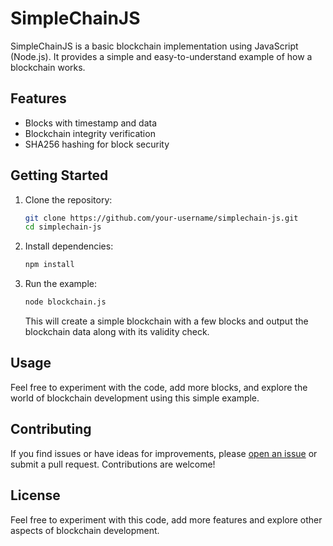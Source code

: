 # SimpleChainJS

SimpleChainJS is a basic blockchain implementation using JavaScript (Node.js). It provides a simple and easy-to-understand example of how a blockchain works.

## Features

- Blocks with timestamp and data
- Blockchain integrity verification
- SHA256 hashing for block security

## Getting Started

1. Clone the repository:

   ```bash
   git clone https://github.com/your-username/simplechain-js.git
   cd simplechain-js
   ```

2. Install dependencies:

   ```bash
   npm install
   ```

3. Run the example:

   ```bash
   node blockchain.js
   ```

   This will create a simple blockchain with a few blocks and output the blockchain data along with its validity check.

## Usage

Feel free to experiment with the code, add more blocks, and explore the world of blockchain development using this simple example.

## Contributing

If you find issues or have ideas for improvements, please [open an issue](https://github.com/your-username/simplechain-js/issues) or submit a pull request. Contributions are welcome!

## License

Feel free to experiment with this code, add more features and explore other aspects of blockchain development.